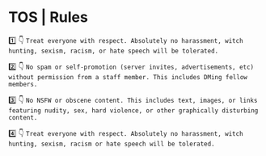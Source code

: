 # TOS | Rules
:one: 👇
```Treat everyone with respect. Absolutely no harassment, witch hunting, sexism, racism, or hate speech will be tolerated.```

:two: 👇 
```No spam or self-promotion (server invites, advertisements, etc) without permission from a staff member. This includes DMing fellow members.```

:three: 👇 
```No NSFW or obscene content. This includes text, images, or links featuring nudity, sex, hard violence, or other graphically disturbing content.```

:four: 👇
```Treat everyone with respect. Absolutely no harassment, witch hunting, sexism, racism or hate speech will be tolerated.```
